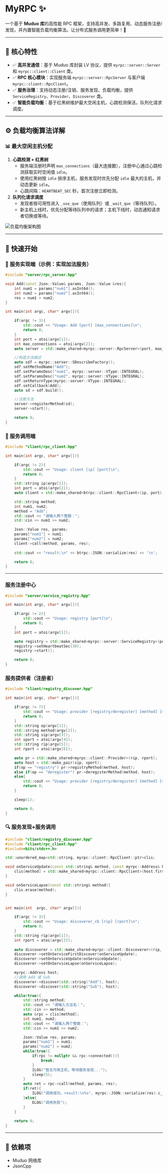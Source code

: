 # MyRPC ✨

一个基于 **Muduo 库**的高性能 RPC 框架，支持高并发、多路复用、动态服务注册/发现，并内置智能负载均衡算法。让分布式服务调用更简单！🙌

------

## 🌟 核心特性

- ✅ **高并发通信**：基于 Muduo 库封装 LV 协议，提供 `myrpc::server::Server` 和 `myrpc::client::Client` 类。
- ✅ **RPC 核心模块**：实现服务端 `myrpc::server::RpcServer` 与客户端 `myrpc::client::RpcClient`。
- ✅ **服务治理**：支持动态注册/注销、服务发现、负载均衡，提供 `ServiceRegistry`、`Provider`、`Discoverer` 类。
- ✅ **智能负载均衡**：基于红黑树维护最大空闲主机，心跳检测保活，队列化请求调度。

------

## ⚙️ 负载均衡算法详解

### 📊 最大空闲主机分配

1. **心跳检测 + 红黑树**
   - 服务端注册时声明 `max_connections`（最大连接数），注册中心通过心跳检测获取实时空闲值 `idle`。
   - 使用红黑树按 `idle` 排序主机，服务发现时优先分配 `idle` 最大的主机，并动态更新 `idle`。
   - 心跳间隔：`HEARTBEAT_SEC` 秒，首次注册立即检测。
2. **队列化请求调度**
   - 发现者按可用性进入 `_use_que`（使用队列）或 `_wait_que`（等待队列）。
   - 新主机上线时，优先分配等待队列中的请求；主机下线时，动态通知请求者切换或等待。

![负载均衡架构图](https://gitee.com/BowTen/img-bed/raw/master/images/202502180102146.png)

------

## 🚀 快速开始

### 📡 服务实现端（示例：实现加法服务）

```cpp
#include "server/rpc_server.hpp"

void Add(const Json::Value& params, Json::Value &res){
	int num1 = params["num1"].asInt64();
	int num2 = params["num2"].asInt64();
	res = num1 + num2;
}

int main(int argc, char* argv[]){

	if(argc != 3){
		std::cout << "Usage: Add [port] [max_connections]\n";
		return 0;
	}
	int port = atoi(argv[1]);
	int max_connections = atoi(argv[2]);
	auto server = std::make_shared<myrpc::server::RpcServer>(port, max_connections, 0);

	//构造方法描述
	auto sdf = myrpc::server::SDescribeFactory();
	sdf.setMethodName("Add");
	sdf.setParamsDesc("num1", myrpc::server::VType::INTEGRAL);
	sdf.setParamsDesc("num2", myrpc::server::VType::INTEGRAL);
	sdf.setReturnType(myrpc::server::VType::INTEGRAL);
	sdf.setCallback(Add);
	auto sd = sdf.build();

	//注册方法
	server->registerMethod(sd);
	server->start();

	return 0;
}
```

### 📡 服务调用端

```cpp
#include "client/rpc_client.hpp"

int main(int argc, char* argv[]){

	if(argc != 2){
		std::cout << "Usage: client [ip] [port]\n";
		return 0;
	}
	std::string ip(argv[1]);
	int port = atoi(argv[2]);
	auto client = std::make_shared<btrpc::client::RpcClient>(ip, port);

	std::string method;
	int num1, num2;
	method = "Add";
	std::cout << "请输入两个整数：";
	std::cin >> num1 >> num2;

	Json::Value res, params;
	params["num1"] = num1;
	params["num2"] = num2;
	client->call(method, params, res);
	
	std::cout << "result:\n" << btrpc::JSON::serialize(res) << '\n';

	return 0;
}
```

------

### 服务注册中心

```cpp
#include "server/service_registry.hpp"

int main(int argc, char* argv[]){

	if(argc != 2){
		std::cout << "Usage: registry [port]\n";
		return 0;
	}
	int port = atoi(argv[1]);

	auto registry = std::make_shared<myrpc::server::ServiceRegistry>(port);
	registry->setHeartbeatSec(30);
	registry->start();

	return 0;
}
```



### 服务提供者（注册者）

```cpp
#include "client/registry_discover.hpp"

int main(int argc, char* argv[]){

	if(argc != 7){
		std::cout << "Usage: provider [registry/deregister] [method] [sip] [sport] [rip] [rport]\n";
		return 0;
	}
	std::string op(argv[1]);
	std::string method(argv[2]);
	std::string sip(argv[3]);
	int sport = atoi(argv[4]);
	std::string rip(argv[5]);
	int rport = atoi(argv[6]);

	auto pr = std::make_shared<myrpc::client::Provider>(rip, rport);
	auto host = std::make_pair(sip, sport);
	if(op == "registry") pr->registryMethod(method, host);
	else if(op == "deregister") pr->deregisterMethod(method, host);
	else{
		std::cout << "Usage: provider [registry/deregister] [method] [sport] [rport]\n";
		return 0;
	}

	sleep(1);

	return 0;
}
```



### 🔍 服务发现+服务调用

```cpp
#include "client/registry_discover.hpp"
#include "client/rpc_client.hpp"
#include<bits/stdc++.h>

std::unordered_map<std::string, myrpc::client::RpcClient::ptr>clis;

void onServiceUpdate(const std::string& method, const myrpc::Address& host){
	clis[method] = std::make_shared<myrpc::client::RpcClient>(host.first, host.second);
}

void onServiceLapse(const std::string& method){
	clis.erase(method);
}


int main(int  argc, char* argv[]){

	if(argc != 3){
		std::cout << "Usage: discoverer_cb [rip] [rport]\n";
		return 0;
	}
	std::string rip(argv[1]);
	int rport = atoi(argv[2]);
	
	auto discoverer = std::make_shared<myrpc::client::Discoverer>(rip, rport);
	discoverer->setOnServiceFirstDiscover(onServiceUpdate);
	discoverer->setOnServiceUpdate(onServiceUpdate);
	discoverer->setOnServiceLapse(onServiceLapse);

	myrpc::Address host;
	//调用 Add 或 Sub
	discoverer->discover(std::string("Add"), host);
	discoverer->discover(std::string("Sub"), host);

	while(true){
		std::string method;
		std::cout << "请输入方法名：";
		std::cin >> method;
		auto &rpc = clis[method];
		int num1, num2;
		std::cout << "请输入两个整数：";
		std::cin >> num1 >> num2;

		Json::Value res, params;
		params["num1"] = num1;
		params["num2"] = num2;
		while(true){
			if(rpc != nullptr && rpc->connected()){
				break;
			}
			ILOG("暂无可用主机，等待服务发现...");
			sleep(5);
		}
		auto ret = rpc->call(method, params, res);
		if(ret){
			ILOG("调用成功，result:\n%s", myrpc::JSON::serialize(res).c_str());
		}else{	
			ELOG("调用失败");
		}
	}
	
	return 0;
}
```

------

## 📌 依赖项

- Muduo 网络库
- JsonCpp
